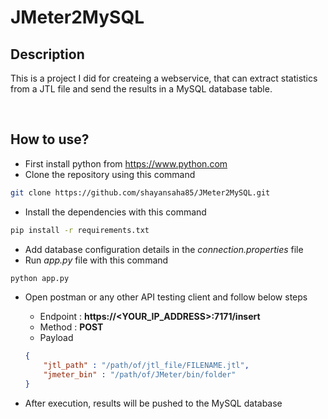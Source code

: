 # JMeter2MySQL

**Description**
--
This is a project I did for createing a webservice, that can extract statistics from a JTL file and send the results in a MySQL database table.

<br/>

**How to use?**
--
- First install python from https://www.python.com
- Clone the repository using this command

```bash
git clone https://github.com/shayansaha85/JMeter2MySQL.git
```
- Install the dependencies with this command

```bash
pip install -r requirements.txt
```
- Add database configuration details in the *connection.properties* file
- Run *app.py* file with this command

```bash
python app.py
```
- Open postman or any other API testing client and follow below steps
    - Endpoint : **https://<YOUR_IP_ADDRESS>:7171/insert**
    - Method : **POST**
    - Payload

    ```json
    {
        "jtl_path" : "/path/of/jtl_file/FILENAME.jtl",
        "jmeter_bin" : "/path/of/JMeter/bin/folder" 
    }
    ```
- After execution, results will be pushed to the MySQL database
